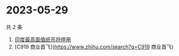 # 2023-05-29

共 2 条

<!-- BEGIN ZHIHUSEARCH -->
<!-- 最后更新时间 Mon May 29 2023 02:09:32 GMT+0800 (China Standard Time) -->
1. [印度最高面值纸币将停用](https://www.zhihu.com/search?q=印度最高面值纸币将停用)
1. [C919 商业首飞](https://www.zhihu.com/search?q=C919 商业首飞)
<!-- END ZHIHUSEARCH -->
